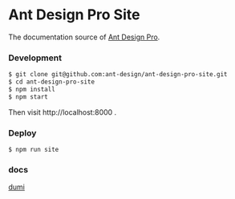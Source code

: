 # Ant Design Pro Site

The documentation source of [Ant Design Pro](https://github.com/ant-design/ant-design-pro).

### Development

```bash
$ git clone git@github.com:ant-design/ant-design-pro-site.git
$ cd ant-design-pro-site
$ npm install
$ npm start
```

Then visit http://localhost:8000 .

### Deploy

```
$ npm run site
```

### docs

[dumi](https://d.umijs.org/)
